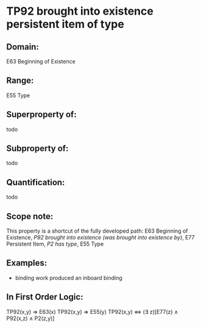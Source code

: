 # TP92 brought into existence persistent item of type

## Domain: 

E63 Beginning of Existence

## Range: 

E55 Type

## Superproperty of: 

todo

## Subproperty of: 

todo

## Quantification: 

todo

## Scope note: 

This property is a shortcut of the fully developed path: E63 Beginning of Existence, _P92 brought into existence (was brought into existence by)_, E77 Persistent Item, _P2 has type_, E55 Type

## Examples: 

* binding work produced an inboard binding

## In First Order Logic: 

TP92(x,y) ⇒ E63(x)
TP92(x,y) ⇒ E55(y)
TP92(x,y) ⇔ (∃ z)[E77(z) ∧ P92(x,z) ∧ P2(z,y)]

